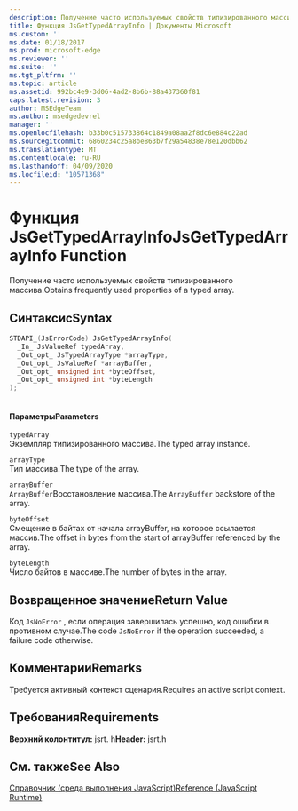 ```yaml
---
description: Получение часто используемых свойств типизированного массива.
title: Функция JsGetTypedArrayInfo | Документы Microsoft
ms.custom: ''
ms.date: 01/18/2017
ms.prod: microsoft-edge
ms.reviewer: ''
ms.suite: ''
ms.tgt_pltfrm: ''
ms.topic: article
ms.assetid: 992bc4e9-3d06-4ad2-8b6b-88a437360f81
caps.latest.revision: 3
author: MSEdgeTeam
ms.author: msedgedevrel
manager: ''
ms.openlocfilehash: b33b0c515733864c1849a08aa2f8dc6e884c22ad
ms.sourcegitcommit: 6860234c25a8be863b7f29a54838e78e120dbb62
ms.translationtype: MT
ms.contentlocale: ru-RU
ms.lasthandoff: 04/09/2020
ms.locfileid: "10571368"
---
```

# <span data-ttu-id="bfa0c-103">Функция JsGetTypedArrayInfo</span><span class="sxs-lookup"><span data-stu-id="bfa0c-103">JsGetTypedArrayInfo Function</span></span>
<span data-ttu-id="bfa0c-104">Получение часто используемых свойств типизированного массива.</span><span class="sxs-lookup"><span data-stu-id="bfa0c-104">Obtains frequently used properties of a typed array.</span></span>  
  
## <span data-ttu-id="bfa0c-105">Синтаксис</span><span class="sxs-lookup"><span data-stu-id="bfa0c-105">Syntax</span></span>  
  
```cpp  
STDAPI_(JsErrorCode) JsGetTypedArrayInfo(  
  _In_ JsValueRef typedArray,  
  _Out_opt_ JsTypedArrayType *arrayType,  
  _Out_opt_ JsValueRef *arrayBuffer,  
  _Out_opt_ unsigned int *byteOffset,  
  _Out_opt_ unsigned int *byteLength  
);  
  
```  
  
#### <span data-ttu-id="bfa0c-106">Параметры</span><span class="sxs-lookup"><span data-stu-id="bfa0c-106">Parameters</span></span>  
 `typedArray`  
 <span data-ttu-id="bfa0c-107">Экземпляр типизированного массива.</span><span class="sxs-lookup"><span data-stu-id="bfa0c-107">The typed array instance.</span></span>  
  
 `arrayType`  
 <span data-ttu-id="bfa0c-108">Тип массива.</span><span class="sxs-lookup"><span data-stu-id="bfa0c-108">The type of the array.</span></span>  
  
 `arrayBuffer`  
 <span data-ttu-id="bfa0c-109">`ArrayBuffer`Восстановление массива.</span><span class="sxs-lookup"><span data-stu-id="bfa0c-109">The `ArrayBuffer` backstore of the array.</span></span>  
  
 `byteOffset`  
 <span data-ttu-id="bfa0c-110">Смещение в байтах от начала arrayBuffer, на которое ссылается массив.</span><span class="sxs-lookup"><span data-stu-id="bfa0c-110">The offset in bytes from the start of arrayBuffer referenced by the array.</span></span>  
  
 `byteLength`  
 <span data-ttu-id="bfa0c-111">Число байтов в массиве.</span><span class="sxs-lookup"><span data-stu-id="bfa0c-111">The number of bytes in the array.</span></span>  
  
## <span data-ttu-id="bfa0c-112">Возвращенное значение</span><span class="sxs-lookup"><span data-stu-id="bfa0c-112">Return Value</span></span>  
 <span data-ttu-id="bfa0c-113">Код `JsNoError` , если операция завершилась успешно, код ошибки в противном случае.</span><span class="sxs-lookup"><span data-stu-id="bfa0c-113">The code `JsNoError` if the operation succeeded, a failure code otherwise.</span></span>  
  
## <span data-ttu-id="bfa0c-114">Комментарии</span><span class="sxs-lookup"><span data-stu-id="bfa0c-114">Remarks</span></span>  
 <span data-ttu-id="bfa0c-115">Требуется активный контекст сценария.</span><span class="sxs-lookup"><span data-stu-id="bfa0c-115">Requires an active script context.</span></span>  
  
## <span data-ttu-id="bfa0c-116">Требования</span><span class="sxs-lookup"><span data-stu-id="bfa0c-116">Requirements</span></span>  
 <span data-ttu-id="bfa0c-117">**Верхний колонтитул:** jsrt. h</span><span class="sxs-lookup"><span data-stu-id="bfa0c-117">**Header:** jsrt.h</span></span>  
  
## <span data-ttu-id="bfa0c-118">См. также</span><span class="sxs-lookup"><span data-stu-id="bfa0c-118">See Also</span></span>  
 [<span data-ttu-id="bfa0c-119">Справочник (среда выполнения JavaScript)</span><span class="sxs-lookup"><span data-stu-id="bfa0c-119">Reference (JavaScript Runtime)</span></span>](../chakra-hosting/reference-javascript-runtime.md)